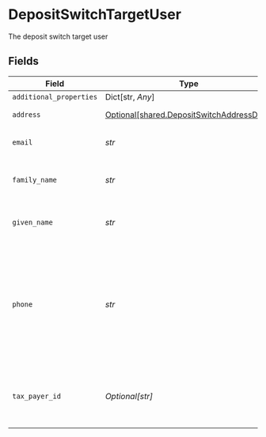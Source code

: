 # DepositSwitchTargetUser

The deposit switch target user


## Fields

| Field                                                                                                     | Type                                                                                                      | Required                                                                                                  | Description                                                                                               |
| --------------------------------------------------------------------------------------------------------- | --------------------------------------------------------------------------------------------------------- | --------------------------------------------------------------------------------------------------------- | --------------------------------------------------------------------------------------------------------- |
| `additional_properties`                                                                                   | Dict[str, *Any*]                                                                                          | :heavy_minus_sign:                                                                                        | N/A                                                                                                       |
| `address`                                                                                                 | [Optional[shared.DepositSwitchAddressData]](../../models/shared/depositswitchaddressdata.md)              | :heavy_minus_sign:                                                                                        | The user's address.                                                                                       |
| `email`                                                                                                   | *str*                                                                                                     | :heavy_check_mark:                                                                                        | The email address of the user.                                                                            |
| `family_name`                                                                                             | *str*                                                                                                     | :heavy_check_mark:                                                                                        | The family name (last name) of the user.                                                                  |
| `given_name`                                                                                              | *str*                                                                                                     | :heavy_check_mark:                                                                                        | The given name (first name) of the user.                                                                  |
| `phone`                                                                                                   | *str*                                                                                                     | :heavy_check_mark:                                                                                        | The phone number of the user. The endpoint can accept a variety of phone number formats, including E.164. |
| `tax_payer_id`                                                                                            | *Optional[str]*                                                                                           | :heavy_minus_sign:                                                                                        | The taxpayer ID of the user, generally their SSN, EIN, or TIN.                                            |